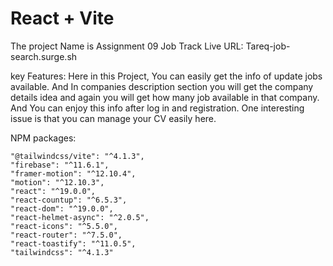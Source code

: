 # React + Vite

The project Name is Assignment 09 Job Track
Live URL: Tareq-job-search.surge.sh

key Features: Here in this Project, You can easily get the info of update jobs available. And In companies description section you will get the company details idea and again you will get how many job available in that company. And You can enjoy this info after log in and registration. One interesting issue is that you can manage your CV easily here.

NPM packages:

    "@tailwindcss/vite": "^4.1.3",
    "firebase": "^11.6.1",
    "framer-motion": "^12.10.4",
    "motion": "^12.10.3",
    "react": "^19.0.0",
    "react-countup": "^6.5.3",
    "react-dom": "^19.0.0",
    "react-helmet-async": "^2.0.5",
    "react-icons": "^5.5.0",
    "react-router": "^7.5.0",
    "react-toastify": "^11.0.5",
    "tailwindcss": "^4.1.3"
